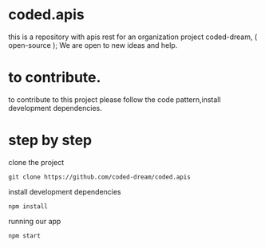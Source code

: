 # coded.apis
this is a repository with apis rest for an organization project coded-dream, ( open-source );
We are open to new ideas and help.

# to contribute.

to contribute to this project please follow the code pattern,install development dependencies.

# step by step 

clone the project

``` git clone https://github.com/coded-dream/coded.apis ```

install development dependencies

``` npm install ```

running our app 

```npm start```
